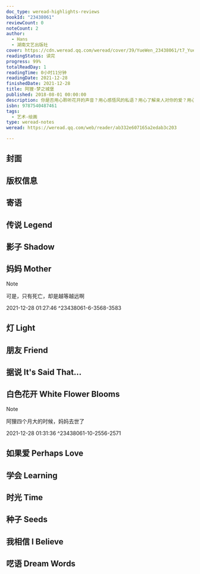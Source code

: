 ```yaml
---
doc_type: weread-highlights-reviews
bookId: "23438061"
reviewCount: 0
noteCount: 2
author:
  - Hans
  - 湖南文艺出版社
cover: https://cdn.weread.qq.com/weread/cover/39/YueWen_23438061/t7_YueWen_23438061.jpg
readingStatus: 读完
progress: 99%
totalReadDay: 1
readingTime: 0小时11分钟
readingDate: 2021-12-28
finishedDate: 2021-12-28
title: 阿狸·梦之城堡
published: 2018-08-01 00:00:00
description: 你是否用心聆听花开的声音？用心感悟风的私语？用心了解亲人对你的爱？用心看到了这整个世界？用心听到那一整个的未来？阿狸在魔法师的指引下来到了传说中的梦之城堡。在城堡里有一面巨大的魔法镜子，阿狸在镜子里看到了自己的影子，并跟随影子进行了一场精彩纷呈又富含哲理的旅行。本书一共有11个小故事，分别从友情、亲情的角度讲述了爱的真谛。
isbn: 9787540487461
tags:
  - 艺术-绘画
type: weread-notes
weread: https://weread.qq.com/web/reader/ab332e607165a2edab3c203

---
```



## 封面

## 版权信息

## 寄语

## 传说 Legend

## 影子 Shadow

## 妈妈 Mother

> [!NOTE] 
> 可是，只有死亡，却是越等越远啊
> 
> 2021-12-28 01:27:46 ^23438061-6-3568-3583

## 灯 Light

## 朋友 Friend

## 据说 It's Said That…

## 白色花开 White Flower Blooms

> [!NOTE] 
> 阿狸四个月大的时候，妈妈去世了
> 
> 2021-12-28 01:31:36 ^23438061-10-2556-2571

## 如果爱 Perhaps Love

## 学会 Learning

## 时光 Time

## 种子 Seeds

## 我相信 I Believe

## 呓语 Dream Words

